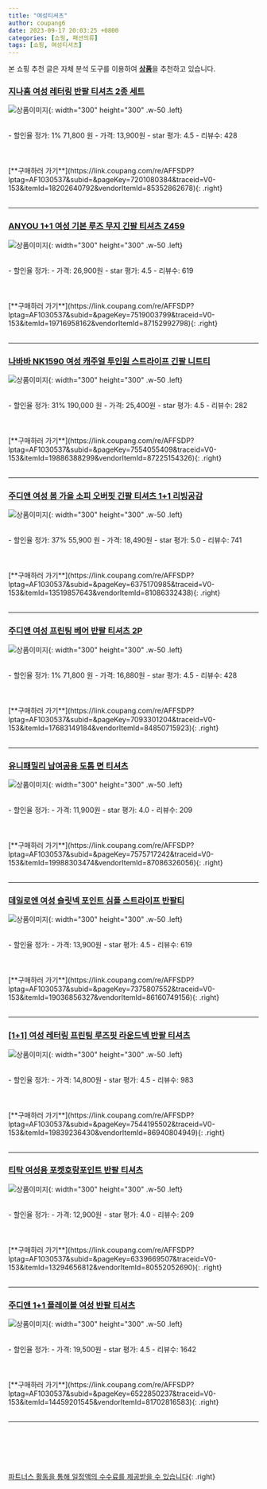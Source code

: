 ```yaml
---
title: "여성티셔츠"
author: coupang6
date: 2023-09-17 20:03:25 +0800
categories: [쇼핑, 패션의류]
tags: [쇼핑, 여성티셔츠]
---
```


본 쇼핑 추천 글은 자체 분석 도구를 이용하여 [**상품**](https://link.coupang.com/a/bao1ui)을 추천하고 있습니다.

### [지나홈 여성 레터링 반팔 티셔츠 2종 세트](https://link.coupang.com/re/AFFSDP?lptag=AF1030537&subid=&pageKey=7201080384&traceid=V0-153&itemId=18202640792&vendorItemId=85352862678)

![상품이미지](https://thumbnail6.coupangcdn.com/thumbnails/remote/230x230ex/image/vendor_inventory/ea82/91f4d836fc6ffc00552cb08580dba7ab64771b186b275fa375bdfd4599e2.jpg){: width="300" height="300" .w-50 .left}


<br>
- 할인율 정가: 1%  71,800   원
- 가격: 13,900원
- star 평가: 4.5
- 리뷰수: 428
<br>
<br>
<br>
<br>
[**구매하러 가기**](https://link.coupang.com/re/AFFSDP?lptag=AF1030537&subid=&pageKey=7201080384&traceid=V0-153&itemId=18202640792&vendorItemId=85352862678){: .right}
<br>
<br>

---

### [ANYOU 1+1 여성 기본 루즈 무지 긴팔 티셔츠 Z459](https://link.coupang.com/re/AFFSDP?lptag=AF1030537&subid=&pageKey=7519003799&traceid=V0-153&itemId=19716958162&vendorItemId=87152992798)

![상품이미지](https://thumbnail8.coupangcdn.com/thumbnails/remote/230x230ex/image/vendor_inventory/b2f9/173bcb6916a82b6cb2b3c901e7abc2c1d13796ce76dee7d17594cc61d5d0.jpg){: width="300" height="300" .w-50 .left}


<br>
- 할인율 정가: 
- 가격: 26,900원
- star 평가: 4.5
- 리뷰수: 619
<br>
<br>
<br>
<br>
[**구매하러 가기**](https://link.coupang.com/re/AFFSDP?lptag=AF1030537&subid=&pageKey=7519003799&traceid=V0-153&itemId=19716958162&vendorItemId=87152992798){: .right}
<br>
<br>

---

### [나바바 NK1590 여성 캐주얼 투인원 스트라이프 긴팔 니트티](https://link.coupang.com/re/AFFSDP?lptag=AF1030537&subid=&pageKey=7554055409&traceid=V0-153&itemId=19886388299&vendorItemId=87225154326)

![상품이미지](https://thumbnail7.coupangcdn.com/thumbnails/remote/230x230ex/image/vendor_inventory/016a/85d6dcabcfb42fb8ea431b992c66b94317d2b6fea51ee2dacdfe709d3d39.jpg){: width="300" height="300" .w-50 .left}


<br>
- 할인율 정가: 31%  190,000   원
- 가격: 25,400원
- star 평가: 4.5
- 리뷰수: 282
<br>
<br>
<br>
<br>
[**구매하러 가기**](https://link.coupang.com/re/AFFSDP?lptag=AF1030537&subid=&pageKey=7554055409&traceid=V0-153&itemId=19886388299&vendorItemId=87225154326){: .right}
<br>
<br>

---

### [주디앤 여성 봄 가을 소피 오버핏 긴팔 티셔츠 1+1 리빙공감](https://link.coupang.com/re/AFFSDP?lptag=AF1030537&subid=&pageKey=6375170985&traceid=V0-153&itemId=13519857643&vendorItemId=81086332438)

![상품이미지](https://thumbnail10.coupangcdn.com/thumbnails/remote/230x230ex/image/vendor_inventory/d338/0abd13de85e5b721f830f195e49d43df228d18a4802284ab30ad9a1758fd.jpg){: width="300" height="300" .w-50 .left}


<br>
- 할인율 정가: 37%  55,900   원
- 가격: 18,490원
- star 평가: 5.0
- 리뷰수: 741
<br>
<br>
<br>
<br>
[**구매하러 가기**](https://link.coupang.com/re/AFFSDP?lptag=AF1030537&subid=&pageKey=6375170985&traceid=V0-153&itemId=13519857643&vendorItemId=81086332438){: .right}
<br>
<br>

---

### [주디앤 여성 프린팅 베어 반팔 티셔츠 2P](https://link.coupang.com/re/AFFSDP?lptag=AF1030537&subid=&pageKey=7093301204&traceid=V0-153&itemId=17683149184&vendorItemId=84850715923)

![상품이미지](https://thumbnail6.coupangcdn.com/thumbnails/remote/230x230ex/image/vendor_inventory/5796/71e39599e7c0562fbdf9d821f424255acfadde887256d5b3ed94355a7021.jpg){: width="300" height="300" .w-50 .left}


<br>
- 할인율 정가: 1%  71,800   원
- 가격: 16,880원
- star 평가: 4.5
- 리뷰수: 428
<br>
<br>
<br>
<br>
[**구매하러 가기**](https://link.coupang.com/re/AFFSDP?lptag=AF1030537&subid=&pageKey=7093301204&traceid=V0-153&itemId=17683149184&vendorItemId=84850715923){: .right}
<br>
<br>

---

### [유니패밀리 남여공용 도톰 면 티셔츠](https://link.coupang.com/re/AFFSDP?lptag=AF1030537&subid=&pageKey=7575717242&traceid=V0-153&itemId=19988303474&vendorItemId=87086326056)

![상품이미지](https://thumbnail8.coupangcdn.com/thumbnails/remote/230x230ex/image/vendor_inventory/06d9/980e77afb45774f215200a44e523e65796da9f8002a6770ebdc0bf415e4d.jpg){: width="300" height="300" .w-50 .left}


<br>
- 할인율 정가: 
- 가격: 11,900원
- star 평가: 4.0
- 리뷰수: 209
<br>
<br>
<br>
<br>
[**구매하러 가기**](https://link.coupang.com/re/AFFSDP?lptag=AF1030537&subid=&pageKey=7575717242&traceid=V0-153&itemId=19988303474&vendorItemId=87086326056){: .right}
<br>
<br>

---

### [데일로엔 여성 슬릿넥 포인트 심플 스트라이프 반팔티](https://link.coupang.com/re/AFFSDP?lptag=AF1030537&subid=&pageKey=7375807552&traceid=V0-153&itemId=19036856327&vendorItemId=86160749156)

![상품이미지](https://thumbnail9.coupangcdn.com/thumbnails/remote/230x230ex/image/vendor_inventory/0267/4ee338527467416fa60dfdd59b2ae6829340b00350e30d07fb025f86327d.jpg){: width="300" height="300" .w-50 .left}


<br>
- 할인율 정가: 
- 가격: 13,900원
- star 평가: 4.5
- 리뷰수: 619
<br>
<br>
<br>
<br>
[**구매하러 가기**](https://link.coupang.com/re/AFFSDP?lptag=AF1030537&subid=&pageKey=7375807552&traceid=V0-153&itemId=19036856327&vendorItemId=86160749156){: .right}
<br>
<br>

---

### [[1+1] 여성 레터링 프린팅 루즈핏 라운드넥 반팔 티셔츠](https://link.coupang.com/re/AFFSDP?lptag=AF1030537&subid=&pageKey=7544195502&traceid=V0-153&itemId=19839236430&vendorItemId=86940804949)

![상품이미지](https://thumbnail9.coupangcdn.com/thumbnails/remote/230x230ex/image/vendor_inventory/867b/1bbbe18ce8c3ddca1ab2c8dd916ac0bf6fb2b783ac44e2fa76fd0c78cc5c.jpg){: width="300" height="300" .w-50 .left}


<br>
- 할인율 정가: 
- 가격: 14,800원
- star 평가: 4.5
- 리뷰수: 983
<br>
<br>
<br>
<br>
[**구매하러 가기**](https://link.coupang.com/re/AFFSDP?lptag=AF1030537&subid=&pageKey=7544195502&traceid=V0-153&itemId=19839236430&vendorItemId=86940804949){: .right}
<br>
<br>

---

### [티탁 여성용 포켓호랑포인트 반팔 티셔츠](https://link.coupang.com/re/AFFSDP?lptag=AF1030537&subid=&pageKey=6339669507&traceid=V0-153&itemId=13294656812&vendorItemId=80552052690)

![상품이미지](https://thumbnail6.coupangcdn.com/thumbnails/remote/230x230ex/image/rs_quotation_api/awqyqrqe/2420d0224e954636931abe27958be0f1.jpg){: width="300" height="300" .w-50 .left}


<br>
- 할인율 정가: 
- 가격: 12,900원
- star 평가: 4.0
- 리뷰수: 209
<br>
<br>
<br>
<br>
[**구매하러 가기**](https://link.coupang.com/re/AFFSDP?lptag=AF1030537&subid=&pageKey=6339669507&traceid=V0-153&itemId=13294656812&vendorItemId=80552052690){: .right}
<br>
<br>

---

### [주디앤 1+1 플레이볼 여성 반팔 티셔츠](https://link.coupang.com/re/AFFSDP?lptag=AF1030537&subid=&pageKey=6522850237&traceid=V0-153&itemId=14459201545&vendorItemId=81702816583)

![상품이미지](https://thumbnail9.coupangcdn.com/thumbnails/remote/230x230ex/image/vendor_inventory/25de/fd8127b8446eba11fd30b4a4876aa00c8238a44026c53b220dc7d96c3131.jpg){: width="300" height="300" .w-50 .left}


<br>
- 할인율 정가: 
- 가격: 19,500원
- star 평가: 4.5
- 리뷰수: 1642
<br>
<br>
<br>
<br>
[**구매하러 가기**](https://link.coupang.com/re/AFFSDP?lptag=AF1030537&subid=&pageKey=6522850237&traceid=V0-153&itemId=14459201545&vendorItemId=81702816583){: .right}
<br>
<br>

---
<br><br><br><br><br> [파트너스 활동을 통해 일정액의 수수료를 제공받을 수 있습니다](https://link.coupang.com/a/bao1ui){: .right}